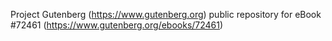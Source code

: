 Project Gutenberg (https://www.gutenberg.org) public repository
for eBook #72461 (https://www.gutenberg.org/ebooks/72461)
